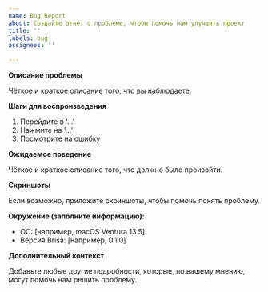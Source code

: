 ```yaml
---
name: Bug Report
about: Создайте отчёт о проблеме, чтобы помочь нам улучшить проект
title: ''
labels: bug
assignees: ''

---
```


**Описание проблемы**

Чёткое и краткое описание того, что вы наблюдаете.

**Шаги для воспроизведения**

1. Перейдите в '...'
2. Нажмите на '...'
3. Посмотрите на ошибку

**Ожидаемое поведение**

Чёткое и краткое описание того, что должно было произойти.

**Скриншоты**

Если возможно, приложите скриншоты, чтобы помочь понять проблему.

**Окружение (заполните информацию):**

- ОС: [например, macOS Ventura 13.5]
- Версия Brisa: [например, 0.1.0]

**Дополнительный контекст**

Добавьте любые другие подробности, которые, по вашему мнению, могут помочь нам решить проблему.